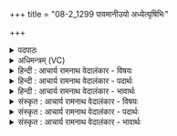+++
title = "08-2_1299 पावमानीउयो अध्येत्यृषिभिः"

+++
<details><summary>पदपाठः</summary>

पा꣣वमानीः꣢। यः। अ꣣ध्ये꣡ति꣢। अ꣣धि। ए꣡ति꣢꣯। ऋ꣡षि꣢꣯भिः। स꣡म्भृ꣢꣯तम्। सम्। भृ꣣तम्। र꣡स꣢꣯म्। त꣡स्मै꣢꣯। स꣡र꣢꣯स्वती। दुहे। क्षीर꣢म्। स꣣र्पिः꣢। म꣡धु꣢꣯। उद꣣क꣢म्। १२९९।
</details>

<details><summary>अधिमन्त्रम् (VC)</summary>

- पवमानाध्येता
- पवित्र आङ्गिरसो वा वसिष्ठो वा उभौ वा
- अनुष्टुप्
- गान्धारः
</details>

<details><summary>हिन्दी : आचार्य रामनाथ वेदालंकार - विषयः</summary>

अगले मन्त्र में फिर वेदाध्ययन का फल कहा गया है।
</details>

<details><summary>हिन्दी : आचार्य रामनाथ वेदालंकार - पदार्थः</summary>

पदार्थान्वयभाषाः -  (यः) जो मनुष्य (ऋषिभिः संभृतं रसम्) वेद के रहस्य जाननेवाले ऋषियों ने जिनके रस का आस्वादन किया है, ऐसी (पावमानीः) पवमान देवतावाली ऋचाओं का (अध्येति) अर्थज्ञानपूर्वक अध्ययन करता है, (तस्मै) उस मनुष्य के लिए (सरस्वती) वेदमाता (क्षीरम्) दूध, (सर्पिः) घी, (मधु) शहद और (उदकम्) स्वच्छ जल (दुहे) स्वयं दुह देती है ॥ वेद में अन्यत्र भी कहा गया है—मैंने वरदात्री वेदमाता की स्तुति की है, आप लोग भी उसका अध्ययन-स्तवन करो, क्योंकि वह द्विजों को पवित्र करनेवाली है। वह मुझ वेदाध्येता को आयु, प्राण, प्रजा, पशु, कीर्ति, धन, ब्रह्मवचर्स् देकर मेरे आत्मलोक ब्रह्मलोक में निवास करने लगी है। (अथ० १९।७१।१) ॥२॥
</details>

<details><summary>हिन्दी : आचार्य रामनाथ वेदालंकार - भावार्थः</summary>

भावार्थभाषाः -  वेद का अध्ययन करके और उसके अनुकूल आचरण करके जो पुरुषार्थी होता है,वह सब सम्पदाओं को प्राप्त कर सकता है ॥२॥
</details>

<details><summary>संस्कृत : आचार्य रामनाथ वेदालंकार - विषयः</summary>

अथ पुनर्वेदाध्ययनफलमाह।
</details>

<details><summary>संस्कृत : आचार्य रामनाथ वेदालंकार - पदार्थः</summary>

पदार्थान्वयभाषाः -  (यः) यो जनः (ऋषिभिः संभृतं रसम्) वेदरहस्यविद्भिः आस्वादितरसरूपाः (पावमानीः) पवमानदेवताका ऋचः (अध्येति२) अर्थज्ञानपूर्वकम् अधीते (तस्मै) जनाय (सरस्वती) वेदमाता (क्षीरम्) दुग्धम्, (सर्पिः) घृतम्, (मधु) माक्षिकम्, (उदकम्) स्वच्छं तोयं च (दुहे) स्वयमेव दुग्धे। [दुह प्रपूरणे, कर्मकर्तरि ‘न दुहस्नुनमाम्’। अ० ३।१।८९ इत्यादिना यक् प्रतिषिध्यते। ‘लोपस्त आत्मनेपदेषु’। अ० ७।१।४१ इति तलोपः] ॥ उक्तं चान्यत्र—‘स्तु॒ता मया॑ वर॒दा वे॑दमा॒ता प्रचो॑दयन्तां पावमा॒नी द्विजाना॑म्। आयुः॑ प्रा॒णं प्र॒जां प॒शुं की॒र्तिं द्रवि॑णं ब्रह्मवर्च॒सम्। मह्यं॑ द॒त्त्वा व्र॑जत ब्रह्मलो॒कम् ॥’ अथ० १९।७१।१ ॥२॥
</details>

<details><summary>संस्कृत : आचार्य रामनाथ वेदालंकार - भावार्थः</summary>

भावार्थभाषाः -  वेदाध्ययनेन तदनुकूलाचरणेन च पुरुषार्थिना सता सर्वाः सम्पदः प्राप्तुं शक्यन्ते ॥२॥
</details>